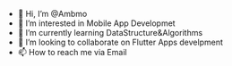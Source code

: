 - 👋 Hi, I’m @Ambmo
- 👀 I’m interested in Mobile App Developmet
- 🌱 I’m currently learning DataStructure&Algorithms
- 💞️ I’m looking to collaborate on Flutter Apps develpment
- 📫 How to reach me via Email

<!---
Ambmo/Ambmo is a ✨ special ✨ repository because its `README.md` (this file) appears on your GitHub profile.
You can click the Preview link to take a look at your changes.
--->
